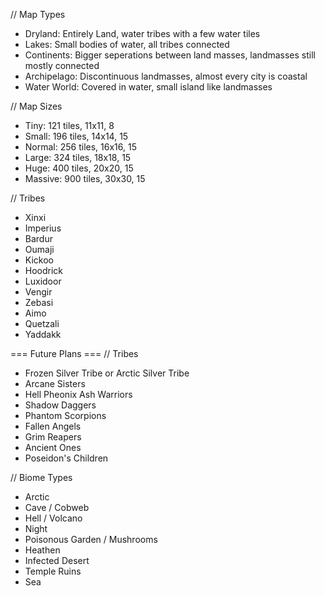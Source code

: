 // Map Types
- Dryland: Entirely Land, water tribes with a few water tiles
- Lakes: Small bodies of water, all tribes connected
- Continents: Bigger seperations between land masses, landmasses still mostly connected
- Archipelago: Discontinuous landmasses, almost every city is coastal
- Water World: Covered in water, small island like landmasses

// Map Sizes
- Tiny: 121 tiles, 11x11, 8
- Small: 196 tiles, 14x14, 15
- Normal: 256 tiles, 16x16, 15
- Large: 324 tiles, 18x18, 15
- Huge: 400 tiles, 20x20, 15
- Massive: 900 tiles, 30x30, 15

// Tribes
- Xinxi
- Imperius
- Bardur
- Oumaji
- Kickoo
- Hoodrick
- Luxidoor
- Vengir
- Zebasi
- Aimo
- Quetzali
- Yaddakk

=== Future Plans ===
// Tribes
- Frozen Silver Tribe or Arctic Silver Tribe
- Arcane Sisters
- Hell Pheonix Ash Warriors
- Shadow Daggers
- Phantom Scorpions
- Fallen Angels
- Grim Reapers
- Ancient Ones
- Poseidon's Children

// Biome Types
- Arctic
- Cave / Cobweb
- Hell / Volcano
- Night
- Poisonous Garden / Mushrooms
- Heathen
- Infected Desert
- Temple Ruins
- Sea